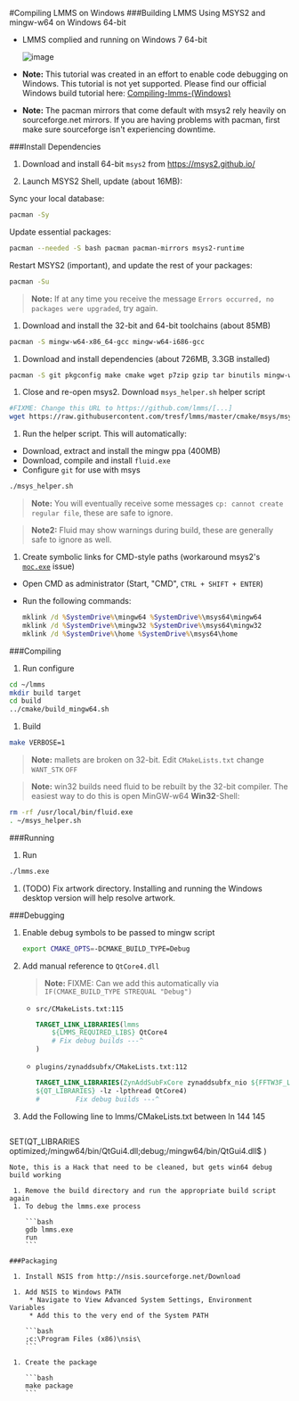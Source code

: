 #Compiling LMMS on Windows
###Building LMMS Using MSYS2 and mingw-w64 on Windows 64-bit

 * LMMS complied and running on Windows 7 64-bit

   ![image](https://cloud.githubusercontent.com/assets/6345473/9337465/82d76fe8-45ad-11e5-9b8b-5fdabb87d32b.png)

 * **Note:** This tutorial was created in an effort to enable code debugging on Windows.  This tutorial is not yet supported.  Please find our official Windows build tutorial here: [Compiling-lmms-(Windows)](https://github.com/LMMS/lmms/wiki/Compiling-lmms-(Windows))
 * **Note:** The pacman mirrors that come default with msys2 rely heavily on sourceforge.net mirrors.  If you are having problems with pacman, first make sure sourceforge isn't experiencing downtime.

###Install Dependencies

 1. Download and install 64-bit `msys2` from https://msys2.github.io/

 1. Launch MSYS2 Shell, update (about 16MB):
   
   Sync your local database:
   ```bash
   pacman -Sy
   ```
   Update essential packages:
   ```bash
   pacman --needed -S bash pacman pacman-mirrors msys2-runtime
   ```
   Restart MSYS2 (important), and update the rest of your packages:
   ```bash
   pacman -Su
   ```
  > **Note:** If at any time you receive the message `Errors occurred, no packages were upgraded`, try again.

 1. Download and install the 32-bit and 64-bit toolchains (about 85MB)

   ```bash
   pacman -S mingw-w64-x86_64-gcc mingw-w64-i686-gcc
   ```
 1. Download and install dependencies (about 726MB, 3.3GB installed)

   ```bash
   pacman -S git pkgconfig make cmake wget p7zip gzip tar binutils mingw-w64-x86_64-qt4 mingw-w64-i686-qt4 gdb
   ```

 1. Close and re-open msys2.  Download `msys_helper.sh` helper script

   ```bash
   #FIXME: Change this URL to https://github.com/lmms/[...]
   wget https://raw.githubusercontent.com/tresf/lmms/master/cmake/msys/msys_helper.sh --no-check-certificate
   ```

 1. Run the helper script.  This will automatically:
   * Download, extract and install the mingw ppa (400MB)
   * Download, compile and install `fluid.exe`
   * Configure `git` for use with msys

   ```bash
   ./msys_helper.sh
   ```
   > **Note:** You will eventually receive some messages `cp: cannot create regular file`, these are safe to ignore.

   > **Note2:** Fluid may show warnings during build, these are generally safe to ignore as well.

 1. Create symbolic links for CMD-style paths (workaround msys2's [`moc.exe`](https://gist.github.com/tresf/de0aad39c36e076e61a1) issue)

   * Open CMD as administrator (Start, "CMD", `CTRL + SHIFT + ENTER`)
   * Run the following commands:

      ```cmd
      mklink /d %SystemDrive%\mingw64 %SystemDrive%\msys64\mingw64
      mklink /d %SystemDrive%\mingw32 %SystemDrive%\msys64\mingw32
      mklink /d %SystemDrive%\home %SystemDrive%\msys64\home
      ```

###Compiling

 1. Run configure

  ```bash
  cd ~/lmms
  mkdir build target
  cd build
  ../cmake/build_mingw64.sh
  ```

 1. Build

  ```bash
  make VERBOSE=1
  ```

  > **Note:** mallets are broken on 32-bit.  Edit `CMakeLists.txt` change `WANT_STK` `OFF`

  > **Note:** win32 builds need fluid to be rebuilt by the 32-bit compiler.  The easiest way to do this is open MinGW-w64 **Win32**-Shell:

  ```bash
  rm -rf /usr/local/bin/fluid.exe
  . ~/msys_helper.sh
  ```

###Running

 1. Run
  ```bash
  ./lmms.exe
  ```

 1. (TODO) Fix artwork directory.  Installing and running the Windows desktop version will help resolve artwork.

###Debugging

 1. Enable debug symbols to be passed to mingw script

    ```bash
    export CMAKE_OPTS=-DCMAKE_BUILD_TYPE=Debug
    ```

 1. Add manual reference to `QtCore4.dll`
    > **Note:** FIXME:  Can we add this automatically via `IF(CMAKE_BUILD_TYPE STREQUAL "Debug")`

    * `src/CMakeLists.txt:115`

      ```cmake
      TARGET_LINK_LIBRARIES(lmms
          ${LMMS_REQUIRED_LIBS} QtCore4
          # Fix debug builds ---^
      )
      ```

    * `plugins/zynaddsubfx/CMakeLists.txt:112`

      ```cmake
      TARGET_LINK_LIBRARIES(ZynAddSubFxCore zynaddsubfx_nio ${FFTW3F_LIBRARIES} 
      ${QT_LIBRARIES} -lz -lpthread QtCore4)
      #         Fix debug builds ---^
      ```
 1. Add the Following line to lmms/CMakeLists.txt between ln 144 145
    ````
SET(QT_LIBRARIES
                optimized;/mingw64/bin/QtGui4.dll;debug;/mingw64/bin/QtGui4.dll$
        )
````
Note, this is a Hack that need to be cleaned, but gets win64 debug build working

 1. Remove the build directory and run the appropriate build script again
 1. To debug the lmms.exe process

    ```bash
    gdb lmms.exe
    run
    ```

###Packaging

 1. Install NSIS from http://nsis.sourceforge.net/Download

 1. Add NSIS to Windows PATH
     * Navigate to View Advanced System Settings, Environment Variables
     * Add this to the very end of the System PATH

    ```bash
    ;c:\Program Files (x86)\nsis\
    ```

 1. Create the package

    ```bash
    make package
    ```
